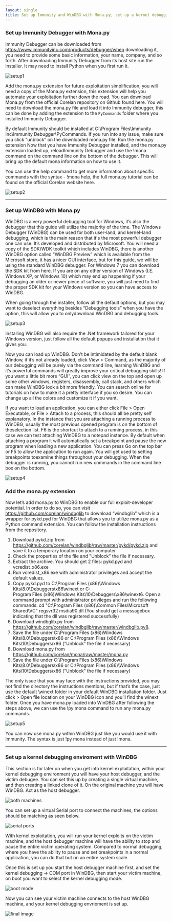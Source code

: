 ```yaml
---
layout: single
title: Set up Immunity and WinDBG with Mona.py, set up a kernel debugging environment with WinDBG
---
```


### Set up Immunity Debugger with Mona.py

Immunity Debugger can be downloaded from https://www.immunityinc.com/products/debugger/when downloading it, you need to provide some basic information, your name, company, and so forth. After downloading Immunity Debugger from its host site run the installer. It may need to install Python when you first run it.

![setup1](https://raw.githubusercontent.com/FULLSHADE/FULLSHADE.github.io/master/static/img/_posts/setupdebug/setupImunWin1.png)

Add the mona.py extension for future exploitation simplification, you will need a copy of the Mona.py extension, this extension will help you automate your exploitation further down the road. You can download Mona.py from the official Corelan repository on Github found here. You will need to download the mona.py file and load it into Immunity debugger, this can be done by adding the extension to the `PyCommands` folder where you installed Immunity Debugger. 

By default Immunity should be installed at C:\Program Files\Immunity Inc\Immunity Debugger\PyCommands. If you run into any issue, make sure you click “unblock” on the downloaded mona.py file. Run the mona.py extension Now that you have Immunity Debugger installed, and the mona.py extension loaded up, reloadImmunity Debugger and use the !mona command on the command line on the bottom of the debugger. This will bring up the default mona information on how to use it. 

You can use the help command to get more information about specific commands with the syntax - !mona help<command>, the full mona.py tutorial can be found on the official Corelan website here.

![setup2](https://raw.githubusercontent.com/FULLSHADE/FULLSHADE.github.io/master/static/img/_posts/setupdebug/setupImunWin2.png)

----

### Set up WinDBG with Mona.py

WinDBG is a very powerful debugging tool for Windows, it’s also the debugger that this guide
will utilize the majority of the time. The Windows Debugger (WinDBG) can be used for both
user-land, and kernel-land debugging, which is the main reason that it's the most powerful
debugger one can use. It’s developed and distributed by Microsoft. You will need a copy of the
SDK/WDK toolkit which includes WinDBG, there is another WinDBG option called “WinDBG
Preview” which is available from the Microsoft store, it has a nicer GUI interface, but for this
guide, we will be using the standard WinDBG debugger. For Windows 7 you can download the
SDK kit from here. If you are on any other version of Windows (I.E. Windows XP, or Windows
10) which may end up happening if your debugging an older or newer piece of software, you will
just need to find the proper SDK kit for your Windows version so you can have access to
WinDBG.

When going through the installer, follow all the default options, but you may want to deselect
everything besides “Debugging tools” when you have the option, this will allow you to onlydownload WinDBG and debugging tools.

![setup3](https://raw.githubusercontent.com/FULLSHADE/FULLSHADE.github.io/master/static/img/_posts/setupdebug/setupImunWin3.png)

Installing WinDBG will also require the .Net framework tailored for your Windows version, just
follow all the default popups and installation that it gives you.

Now you can load up WinDBG. Don’t be intimidated by the default blank Window, if it’s not
already loaded, click View > Command, as the majority of our debugging will be purely via the
command line, learning WinDBG and it’s powerful commands will greatly improve your critical
debugging skills! If you want a little bit more “GUI”, you can click view on the top and open up
some other windows, registers, disassembly, call stack, and others which can make WinDBG
look a bit more friendly. You can search online for tutorials on how to make it a pretty interface if
you so desire. You can change up all the colors and customize it if you want.

If you want to load an application, you can either click File > Open Executable, or File > Attach
to a process, this should all be pretty self explanatory. In the instance that you are attaching a
running process to WinDBG, usually the most previous opened program is on the bottom of theselection list. F6 is the shortcut to attach to a running process, in this case we can test attaching
WinDBG to a notepad instance. By default when attaching a program it will automatically set a
breakpoint and pause the new program when loading a new application. You can press Go on
the top bar or F5 to allow the application to run again. You will get used to setting breakpoints
toexamine things throughout your debugging. When the debugger is running, you cannot run new
commands in the command line box on the bottom.

![setup4](https://raw.githubusercontent.com/FULLSHADE/FULLSHADE.github.io/master/static/img/_posts/setupdebug/setupImunWin4.png)

### Add the mona.py extension

Now let’s add mona.py to WinDBG to enable our full exploit-developer potential. In order to do
so, you can visit https://github.com/corelan/windbglib to download “windbglib” which is a
wrapper for pykd.pyd for WinDBG that allows you to utilize mona.py as a Python command
extension. You can follow the installation instructions from the repository.

1. Download pykd.zip from https://github.com/corelan/windbglib/raw/master/pykd/pykd.zip and
save it to a temporary location on your computer
2. Check the properties of the file and "Unblock" the file if necessary.
3. Extract the archive. You should get 2 files: pykd.pyd and vcredist_x86.exe
4. Run vcredist_x86.exe with administrator privileges and accept the default values.
5. Copy pykd.pyd to C:\Program Files (x86)\Windows Kits\8.0\Debuggers\x86\winext or C:\
Program Files (x86)\Windows Kits\10\Debuggers\x86\winext6. Open a command prompt with administrator privileges and run the following commands:
cd "C:\Program Files (x86)\Common Files\Microsoft Shared\VC"
regsvr32 msdia90.dll (You should get a messagebox indicating that the dll was registered
successfully)
7. Download windbglib.py from https://github.com/corelan/windbglib/raw/master/windbglib.py8.
8. Save the file under C:\Program Files (x86)\Windows Kits\8.0\Debuggers\x86 or C:\Program
Files (x86)\Windows Kits\10\Debuggers\x86 ("Unblock" the file if necessary)
9. Download mona.py from https://github.com/corelan/mona/raw/master/mona.py
10. Save the file under C:\Program Files (x86)\Windows Kits\8.0\Debuggers\x86 or C:\Program
Files (x86)\Windows Kits\10\Debuggers\x86 ("Unblock" the file if necessary)

The only issue that you may face with the instructions provided, you may not find the directory
the instructions mentions, but if that’s the case, just use the default \winext folder in your default
WinDBG installation folder. Just click > Open file location on your WinDBG icon and you’ll find
the winext folder. Once you have mona.py loaded into WinDBG after following the steps above,
we can use the !py mona command to run any mona.py commands.

![setup5](https://raw.githubusercontent.com/FULLSHADE/FULLSHADE.github.io/master/static/img/_posts/setupdebug/setupImunWin5.png)

You can now use mona.py within WinDBG just like you would use it with Immunity. The syntax
is just !py mona instead of just !mona.

----

### Set up a kernel debugging enviroment with WinDBG

This section is for later on when you get into kernel exploitation, within your kernel debugging environment you will have your host debugger, and the victim debugee. You can set this up by creating a single virtual machine, and then creating a linked clone of it. On the original machine you will have WinDBG. Act as the host debugger. 

![both machines](https://raw.githubusercontent.com/FULLSHADE/FULLSHADE.github.io/master/static/img/_posts/setupdebug/setupdebug1.png)

You can set up a virtual Serial port to connect the machines, the options should be matching as seen below. 

![serial ports](https://raw.githubusercontent.com/FULLSHADE/FULLSHADE.github.io/master/static/img/_posts/setupdebug/setupdebug2.png)

With kernel exploitation, you will run your kernel exploits on the victim machine, and the host debugger machine will have the ability to stop and pause the entire victim operating system. Compared to normal debugging, where you have the ability to pause and set breakpoints in a normal application, you can do that but on an entire system scale.

Once this is set up you start the host debugger machine first, and set the kernel debugging -> COM port in WinDBG, then start your victim machine, on boot you want to select the kernel debugging mode.

![boot mode](https://raw.githubusercontent.com/FULLSHADE/FULLSHADE.github.io/master/static/img/_posts/setupdebug/setupdebug3.png)

Now you can see your victim machine connects to the host WinDBG machine, and your kernel debugging envrioment is set up.

![final image](https://raw.githubusercontent.com/FULLSHADE/FULLSHADE.github.io/master/static/img/_posts/setupdebug/setupdebug4.png)
